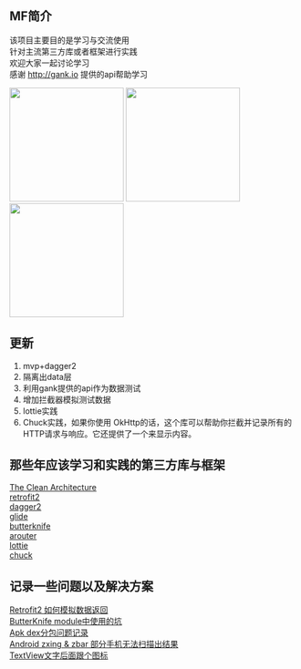 ## MF简介  
该项目主要目的是学习与交流使用  
针对主流第三方库或者框架进行实践  
欢迎大家一起讨论学习  
感谢 http://gank.io 提供的api帮助学习  

<img src="https://github.com/zhujian1989/mf/blob/master/screenshot/1.png" width="200"> <img src="https://github.com/zhujian1989/mf/blob/master/screenshot/2.png" width="200"> <img src="https://github.com/zhujian1989/mf/blob/master/screenshot/3.png" width="200">

## 更新 
1.  mvp+dagger2  
2.  隔离出data层  
3.  利用gank提供的api作为数据测试  
4.  增加拦截器模拟测试数据  
5.  lottie实践  
6.  Chuck实践，如果你使用 OkHttp的话，这个库可以帮助你拦截并记录所有的HTTP请求与响应。它还提供了一个来显示内容。

## 那些年应该学习和实践的第三方库与框架

[The Clean Architecture](http://blog.8thlight.com/uncle-bob/2012/08/13/the-clean-architecture.html)   
[retrofit2](https://github.com/square/retrofit)   
[dagger2](https://github.com/google/dagger)   
[glide](https://github.com/bumptech/glide)   
[butterknife](https://github.com/JakeWharton/butterknife)   
[arouter](https://github.com/alibaba/ARouter)  
[lottie](https://github.com/airbnb/lottie-android)   
[chuck](https://github.com/jgilfelt/chuck)   

 

## 记录一些问题以及解决方案 
[Retrofit2 如何模拟数据返回](http://www.jianshu.com/p/357443b76185)   
[ButterKnife module中使用的坑](http://www.jianshu.com/p/65bab5cc4c25)   
[Apk dex分包问题记录](http://www.jianshu.com/p/7eb228d56d76)   
[Android zxing & zbar 部分手机无法扫描出结果](http://www.jianshu.com/p/c0d753341cd4)  
[TextView文字后面跟个图标](http://www.jianshu.com/p/45398d3ed96b) 



